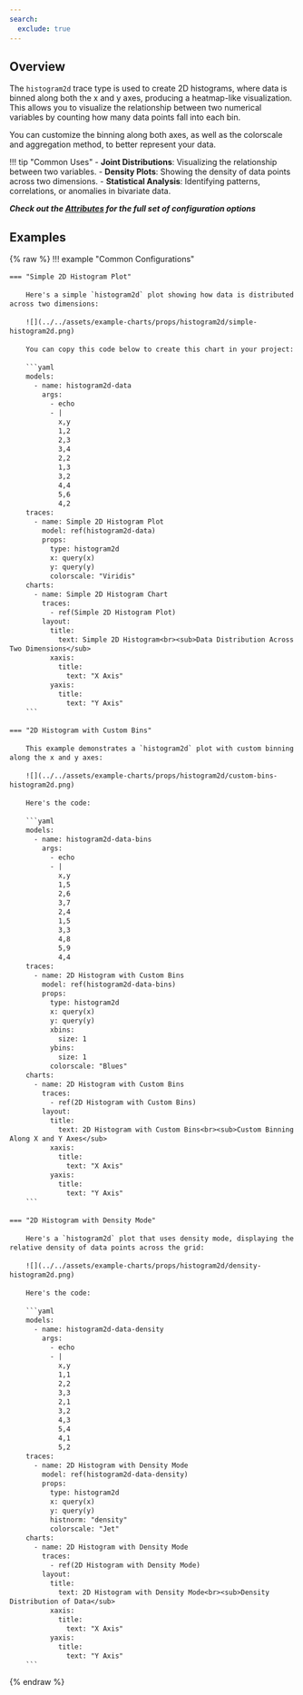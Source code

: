 ```yaml
---
search:
  exclude: true
---
```

<!--start-->
## Overview

The `histogram2d` trace type is used to create 2D histograms, where data is binned along both the x and y axes, producing a heatmap-like visualization. This allows you to visualize the relationship between two numerical variables by counting how many data points fall into each bin.

You can customize the binning along both axes, as well as the colorscale and aggregation method, to better represent your data.

!!! tip "Common Uses"
    - **Joint Distributions**: Visualizing the relationship between two variables.
    - **Density Plots**: Showing the density of data points across two dimensions.
    - **Statistical Analysis**: Identifying patterns, correlations, or anomalies in bivariate data.

_**Check out the [Attributes](../configuration/Trace/Props/Histogram2D/#attributes) for the full set of configuration options**_

## Examples

{% raw %}
!!! example "Common Configurations"

    === "Simple 2D Histogram Plot"

        Here's a simple `histogram2d` plot showing how data is distributed across two dimensions:

        ![](../../assets/example-charts/props/histogram2d/simple-histogram2d.png)

        You can copy this code below to create this chart in your project:

        ```yaml
        models:
          - name: histogram2d-data
            args:
              - echo
              - |
                x,y
                1,2
                2,3
                3,4
                2,2
                1,3
                3,2
                4,4
                5,6
                4,2
        traces:
          - name: Simple 2D Histogram Plot
            model: ref(histogram2d-data)
            props:
              type: histogram2d
              x: query(x)
              y: query(y)
              colorscale: "Viridis"
        charts:
          - name: Simple 2D Histogram Chart
            traces:
              - ref(Simple 2D Histogram Plot)
            layout:
              title:
                text: Simple 2D Histogram<br><sub>Data Distribution Across Two Dimensions</sub>
              xaxis:
                title:
                  text: "X Axis"
              yaxis:
                title:
                  text: "Y Axis"
        ```

    === "2D Histogram with Custom Bins"

        This example demonstrates a `histogram2d` plot with custom binning along the x and y axes:

        ![](../../assets/example-charts/props/histogram2d/custom-bins-histogram2d.png)

        Here's the code:

        ```yaml
        models:
          - name: histogram2d-data-bins
            args:
              - echo
              - |
                x,y
                1,5
                2,6
                3,7
                2,4
                1,5
                3,3
                4,8
                5,9
                4,4
        traces:
          - name: 2D Histogram with Custom Bins
            model: ref(histogram2d-data-bins)
            props:
              type: histogram2d
              x: query(x)
              y: query(y)
              xbins:
                size: 1
              ybins:
                size: 1
              colorscale: "Blues"
        charts:
          - name: 2D Histogram with Custom Bins
            traces:
              - ref(2D Histogram with Custom Bins)
            layout:
              title:
                text: 2D Histogram with Custom Bins<br><sub>Custom Binning Along X and Y Axes</sub>
              xaxis:
                title:
                  text: "X Axis"
              yaxis:
                title:
                  text: "Y Axis"
        ```

    === "2D Histogram with Density Mode"

        Here's a `histogram2d` plot that uses density mode, displaying the relative density of data points across the grid:

        ![](../../assets/example-charts/props/histogram2d/density-histogram2d.png)

        Here's the code:

        ```yaml
        models:
          - name: histogram2d-data-density
            args:
              - echo
              - |
                x,y
                1,1
                2,2
                3,3
                2,1
                3,2
                4,3
                5,4
                4,1
                5,2
        traces:
          - name: 2D Histogram with Density Mode
            model: ref(histogram2d-data-density)
            props:
              type: histogram2d
              x: query(x)
              y: query(y)
              histnorm: "density"
              colorscale: "Jet"
        charts:
          - name: 2D Histogram with Density Mode
            traces:
              - ref(2D Histogram with Density Mode)
            layout:
              title:
                text: 2D Histogram with Density Mode<br><sub>Density Distribution of Data</sub>
              xaxis:
                title:
                  text: "X Axis"
              yaxis:
                title:
                  text: "Y Axis"
        ```

{% endraw %}
<!--end-->